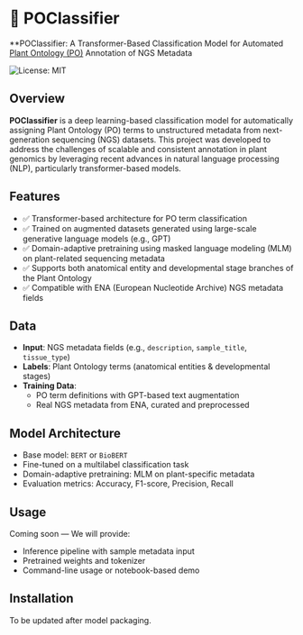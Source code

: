 # 🌿 POClassifier

**POClassifier: A Transformer-Based Classification Model for Automated [Plant Ontology (PO)](http://www.plantontology.org/) Annotation of NGS Metadata

![License: MIT](https://img.shields.io/badge/License-MIT-green.svg)

## Overview

**POClassifier** is a deep learning-based classification model for automatically assigning Plant Ontology (PO) terms to unstructured metadata from next-generation sequencing (NGS) datasets. This project was developed to address the challenges of scalable and consistent annotation in plant genomics by leveraging recent advances in natural language processing (NLP), particularly transformer-based models.


## Features

- ✅ Transformer-based architecture for PO term classification  
- ✅ Trained on augmented datasets generated using large-scale generative language models (e.g., GPT)  
- ✅ Domain-adaptive pretraining using masked language modeling (MLM) on plant-related sequencing metadata  
- ✅ Supports both anatomical entity and developmental stage branches of the Plant Ontology  
- ✅ Compatible with ENA (European Nucleotide Archive) NGS metadata fields


## Data

- **Input**: NGS metadata fields (e.g., `description`, `sample_title`, `tissue_type`)  
- **Labels**: Plant Ontology terms (anatomical entities & developmental stages)  
- **Training Data**:  
  - PO term definitions with GPT-based text augmentation  
  - Real NGS metadata from ENA, curated and preprocessed

## Model Architecture

- Base model: `BERT` or `BioBERT`  
- Fine-tuned on a multilabel classification task  
- Domain-adaptive pretraining: MLM on plant-specific metadata  
- Evaluation metrics: Accuracy, F1-score, Precision, Recall

## Usage

Coming soon — We will provide:

- Inference pipeline with sample metadata input  
- Pretrained weights and tokenizer  
- Command-line usage or notebook-based demo

## Installation

To be updated after model packaging.
